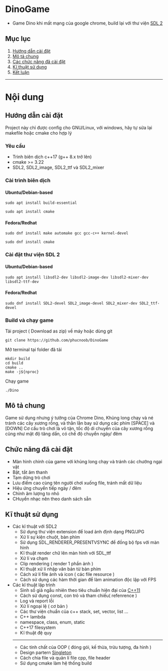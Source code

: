 # DinoGame
- Game Dino khi mất mạng của google chrome, build lại với thư viện [SDL 2](https://www.libsdl.org/)

## Mục lục
  1. [Hướng dẫn cài đặt](#hướng-dẫn-cài-đặt) 
  2. [Mô tả chung](#mô-tả-chung)
  3. [Các chức năng đã cài đặt](#chức-năng)
  4. [Kĩ thuật sử dụng](#kĩ-thuật-sử-dụng)
  5. [Kết luận](#kết-luận)

---
# Nội dung

## Hướng dẫn cài đặt
  Project này chỉ được config cho GNU/Linux, với windows, hãy tự sửa lại makefile hoặc cmake cho hợp lý
  ### Yêu cầu
  - Trình biên dịch c++17 (g++ 8.x trở lên)
  - cmake >= 3.22
  - SDL2, SDL2_image, SDL2_ttf và SDL2_mixer
  
  ### Cài trình biên dịch
  #### Ubuntu/Debian-based
  ```shell
  sudo apt install build-essential
 
  ```
  ```shell
  sudo apt install cmake
  ```
  #### Fedora/Redhat
  ```shell
  sudo dnf install make automake gcc gcc-c++ kernel-devel
 
  ```
  ```shell
  sudo dnf install cmake
  ```
  ### Cài đặt thư viện SDL 2
  #### Ubuntu/Debian-based
  ```shell
  sudo apt install libsdl2-dev libsdl2-image-dev libsdl2-mixer-dev libsdl2-ttf-dev
 
  ```
  #### Fedora/Redhat
  ```shell
  sudo dnf install SDL2-devel SDL2_image-devel SDL2_mixer-dev SDL2_ttf-devel
  ```
  ### Build và chạy game
  Tải project ( Download as zip) về máy hoặc dùng git
  ```
  git clone https://github.com/phucnoob/DinoGame
  ```
  Mở terminal tại folder đã tải 
  ```shell
  mkdir build
  cd build
  cmake ..
  make -j${nproc}
  ```
  Chạy game
  ```
  ./Dino
  ```
  ## Mô tả chung
  Game sử dụng nhưng ý tưởng của Chrome Dino, Khủng long chạy và né tránh các cây xương rồng, và thằn lằn bay sử dụng các phím [SPACE] và [DOWN]
  Cơ cấu trò chơi là vô tận, tốc độ di chuyển của cây xương rồng cũng như mật độ tăng dần, có chế độ chuyển ngày/ đêm
  ## Chức năng đã cài đặt
  - Màn hình chính của game với khủng long chạy và tránh các chướng ngại vật
  - Bật, tắt âm thanh
  - Tạm dừng trò chơi 
  - Lưu điểm cao cùng tên người chơi xuống file, tránh mất dữ liệu
  - Hiệu ứng chuyển tiếp ngày / đêm
  - Chỉnh âm lượng to nhỏ
  - CHuyển nhạc nên theo danh sách sẵn

  ## Kĩ thuật sử dụng
  - Các kĩ thuật với SDL2
    - Sử dụng thư viện extension để load ảnh định dạng PNG/JPG
    - Xử lí sự kiện chuột, bàn phím
    - Sử dụng SDL_RENDERER_PRESENTVSYNC để đồng bộ fps với màn hình
    - Kĩ thuật render chữ lên màn hình với SDL_ttf
    - Xử lí va chạm
    - Clip rendering ( render 1 phần ảnh )
    - Kĩ thuật xử lí nhập văn bản từ bàn phím
    - Cách xử lí file ảnh và icon ( các file resource )
    - Cách sử dụng các hàm thời gian để làm animation độc lập với FPS
  - Các kĩ thuật lập trình 
    - Sinh số giả ngẫu nhiên theo tiêu chuẩn hiện đại của [C++11](https://en.cppreference.com/w/cpp/numeric/random)
    - Cách sử dụng const, con trỏ và tham chiếu( refenrence )
    - Log và report lỗi
    - Xử lí ngoại lệ ( cơ bản )
    - Các thư viện chuẩn của c++ stack, set, vector, list ...
    - C++ lambda
    - namespace, class, enum, static
    - C++17 filesystem
    - Kĩ thuật đệ quy
    ---
    - Các tính chất của OOP ( đóng gói, kế thừa, trừu tượng, đa hình )
    - Design partern [Singleton](https://en.wikipedia.org/wiki/Singleton_pattern)
    - Cách chia file và quản lí file cpp, file header
    - Sử dụng cmake làm hệ thống build 
  
